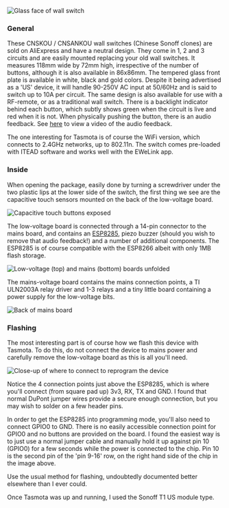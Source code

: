 ![Glass face of wall switch](https://raw.githubusercontent.com/robdejonge/ExternallyLinked/master/SonoffTasmota-arendst/glassface.jpeg)

### General

These CNSKOU / CNSANKOU wall switches (Chinese Sonoff clones) are sold on AliExpress and have a neutral design. They come in 1, 2 and 3 circuits and are easily mounted replacing your old wall switches. It measures 118mm wide by 72mm high, irrespective of the number of buttons, although it is also available in 86x86mm. The tempered glass front plate is available in white, black and gold colors. Despite it being advertised as a 'US' device, it will handle 90-250V AC input at 50/60Hz and is said to switch up to 10A per circuit. The same design is also available for use with a RF-remote, or as a traditional wall switch. There is a backlight indicator behind each button, which subtly shows green when the circuit is live and red when it is not. When physically pushing the button, there is an audio feedback. See [here](https://github.com/robdejonge/ExternallyLinked/blob/master/SonoffTasmota-arendst/feedback720.mov) to view a video of the audio feedback.

The one interesting for Tasmota is of course the WiFi version, which connects to 2.4GHz networks, up to 802.11n. The switch comes pre-loaded with ITEAD software and works well with the EWeLink app. 

### Inside

When opening the package, easily done by turning a screwdriver under the two plastic lips at the lower side of the switch, the first thing we see are the capacitive touch sensors mounted on the back of the low-voltage board.  

![Capacitive touch buttons exposed](https://raw.githubusercontent.com/robdejonge/ExternallyLinked/master/SonoffTasmota-arendst/capacitivetouchbuttons.jpeg)

The low-voltage board is connected through a 14-pin connector to the mains board, and contains an [ESP8285](https://www.espressif.com/sites/default/files/documentation/0a-esp8285_datasheet_en.pdf), piezo buzzer (should you wish to remove that audio feedback!) and a number of additional components. The ESP8285 is of course compatible with the ESP8266 albeit with only 1MB flash storage. 

![Low-voltage (top) and mains (bottom) boards unfolded](https://raw.githubusercontent.com/robdejonge/ExternallyLinked/master/SonoffTasmota-arendst/lowandmains.jpeg)

The mains-voltage board contains the mains connection points, a TI ULN2003A relay driver and 1-3 relays and a tiny little board containing a power supply for the low-voltage bits. 

![Back of mains board](https://raw.githubusercontent.com/robdejonge/ExternallyLinked/master/SonoffTasmota-arendst/backofmains.jpeg)

### Flashing 

The most interesting part is of course how we flash this device with Tasmota. To do this, do not connect the device to mains power and carefully remove the low-voltage board as this is all you'll need. 

![Close-up of where to connect to reprogram the device](https://raw.githubusercontent.com/robdejonge/ExternallyLinked/master/SonoffTasmota-arendst/flashcloseup.jpeg)

Notice the 4 connection points just above the ESP8285, which is where you'll connect (from square pad up) 3v3, RX, TX and GND. I found that normal DuPont jumper wires provide a secure enough connection, but you may wish to solder on a few header pins. 

In order to get the ESP8285 into programming mode, you'll also need to connect GPIO0 to GND. There is no easily accessible connection point for GPIO0 and no buttons are provided on the board. I found the easiest way is to just use a normal jumper cable and manually hold it up against pin 10 (GPIO0) for a few seconds while the power is connected to the chip. Pin 10 is the second pin of the 'pin 9-16' row, on the right hand side of the chip in the image above.

Use the usual method for flashing, undoubtedly documented better elsewhere than I ever could. 

Once Tasmota was up and running, I used the Sonoff T1 US module type.